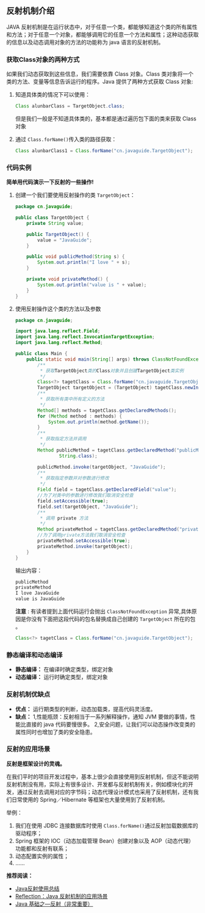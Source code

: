 ## 反射机制介绍

JAVA 反射机制是在运行状态中，对于任意一个类，都能够知道这个类的所有属性和方法；对于任意一个对象，都能够调用它的任意一个方法和属性；这种动态获取的信息以及动态调用对象的方法的功能称为 java 语言的反射机制。

### 获取Class对象的两种方式

如果我们动态获取到这些信息，我们需要依靠 Class 对象。Class 类对象将一个类的方法、变量等信息告诉运行的程序。Java 提供了两种方式获取 Class 对象:

1. 知道具体类的情况下可以使用：

   ```java
   Class alunbarClass = TargetObject.class;
   ```

   但是我们一般是不知道具体类的，基本都是通过遍历包下面的类来获取 Class 对象

2. 通过 `Class.forName()`传入类的路径获取：

   ```java
   Class alunbarClass1 = Class.forName("cn.javaguide.TargetObject");
   ```

### 代码实例

**简单用代码演示一下反射的一些操作!**

1. 创建一个我们要使用反射操作的类 `TargetObject`：

   ```java
   package cn.javaguide;
   
   public class TargetObject {
       private String value;
   
       public TargetObject() {
           value = "JavaGuide";
       }
   
       public void publicMethod(String s) {
           System.out.println("I love " + s);
       }
   
       private void privateMethod() {
           System.out.println("value is " + value);
       }
   }
   
   ```

2. 使用反射操作这个类的方法以及参数

   ```java
   package cn.javaguide;
   
   import java.lang.reflect.Field;
   import java.lang.reflect.InvocationTargetException;
   import java.lang.reflect.Method;
   
   public class Main {
       public static void main(String[] args) throws ClassNotFoundException, NoSuchMethodException, IllegalAccessException, InstantiationException, InvocationTargetException, NoSuchFieldException {
           /**
            * 获取TargetObject类的Class对象并且创建TargetObject类实例
            */
           Class<?> tagetClass = Class.forName("cn.javaguide.TargetObject");
           TargetObject targetObject = (TargetObject) tagetClass.newInstance();
           /**
            * 获取所有类中所有定义的方法
            */
           Method[] methods = tagetClass.getDeclaredMethods();
           for (Method method : methods) {
               System.out.println(method.getName());
           }
           /**
            * 获取指定方法并调用
            */
           Method publicMethod = tagetClass.getDeclaredMethod("publicMethod",
                   String.class);
   
           publicMethod.invoke(targetObject, "JavaGuide");
           /**
            * 获取指定参数并对参数进行修改
            */
           Field field = tagetClass.getDeclaredField("value");
           //为了对类中的参数进行修改我们取消安全检查
           field.setAccessible(true);
           field.set(targetObject, "JavaGuide");
           /**
            * 调用 private 方法
            */
           Method privateMethod = tagetClass.getDeclaredMethod("privateMethod");
           //为了调用private方法我们取消安全检查
           privateMethod.setAccessible(true);
           privateMethod.invoke(targetObject);
       }
   }
   
   ```

   输出内容：

   ```java
   publicMethod
   privateMethod
   I love JavaGuide
   value is JavaGuide
   ```

   **注意** : 有读者提到上面代码运行会抛出 `ClassNotFoundException` 异常,具体原因是你没有下面把这段代码的包名替换成自己创建的 `TargetObject` 所在的包 。

   ```java
   Class<?> tagetClass = Class.forName("cn.javaguide.TargetObject");
   ```

### 静态编译和动态编译

- **静态编译：** 在编译时确定类型，绑定对象
- **动态编译：** 运行时确定类型，绑定对象

### 反射机制优缺点

- **优点：** 运行期类型的判断，动态加载类，提高代码灵活度。
- **缺点：** 
  1,性能瓶颈：反射相当于一系列解释操作，通知 JVM 要做的事情，性能比直接的 java 代码要慢很多。
  2,安全问题，让我们可以动态操作改变类的属性同时也增加了类的安全隐患。

### 反射的应用场景

**反射是框架设计的灵魂。**

在我们平时的项目开发过程中，基本上很少会直接使用到反射机制，但这不能说明反射机制没有用，实际上有很多设计、开发都与反射机制有关，例如模块化的开发，通过反射去调用对应的字节码；动态代理设计模式也采用了反射机制，还有我们日常使用的 Spring／Hibernate 等框架也大量使用到了反射机制。

举例：

1. 我们在使用 JDBC 连接数据库时使用 `Class.forName()`通过反射加载数据库的驱动程序；
2. Spring 框架的 IOC（动态加载管理 Bean）创建对象以及 AOP（动态代理）功能都和反射有联系；
3. 动态配置实例的属性；
4. ......

**推荐阅读：**

- [Java反射使用总结](https://zhuanlan.zhihu.com/p/80519709)
- [Reflection：Java 反射机制的应用场景](https://segmentfault.com/a/1190000010162647?utm_source=tuicool&utm_medium=referral)
- [Java 基础之—反射（非常重要）](https://blog.csdn.net/sinat_38259539/article/details/71799078)